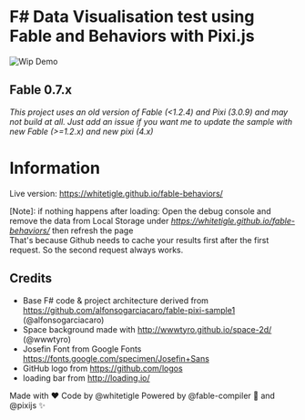 # F# Data Visualisation test using Fable and Behaviors with Pixi.js

![Wip Demo](https://raw.githubusercontent.com/whitetigle/fable-behaviors/master/out/wip.gif)


## Fable 0.7.x
*This project uses an old version of Fable (<1.2.4) and Pixi (3.0.9) and may not build at all. Just add an issue if you want me to update the sample with new Fable (>=1.2.x) and new pixi (4.x)*

# Information
Live version: https://whitetigle.github.io/fable-behaviors/

[Note]: if nothing happens after loading: 
Open the debug console and remove the data from Local Storage under *https://whitetigle.github.io/fable-behaviors/* then refresh the page  
That's because Github needs to cache your results first after the first request. So the second request always works.


## Credits
- Base F# code & project architecture derived from https://github.com/alfonsogarciacaro/fable-pixi-sample1 (@alfonsogarciacaro)
- Space background made with http://wwwtyro.github.io/space-2d/ (@wwwtyro)
- Josefin Font from Google Fonts https://fonts.google.com/specimen/Josefin+Sans
- GitHub logo from https://github.com/logos
- loading bar from http://loading.io/

Made with :heart: Code by @whitetigle 
Powered by @fable-compiler :rocket: and @pixijs :sparkles:

